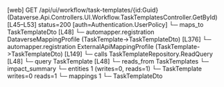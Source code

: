 [web] GET /api/ui/workflow/task-templates/{id:Guid}  (Dataverse.Api.Controllers.UI.Workflow.TaskTemplatesController.GetById)  [L45–L53] status=200 [auth=Authentication.UserPolicy]
  └─ maps_to TaskTemplateDto [L48]
    └─ automapper.registration DataverseMappingProfile (TaskTemplate->TaskTemplateDto) [L376]
    └─ automapper.registration ExternalApiMappingProfile (TaskTemplate->TaskTemplateDto) [L149]
  └─ calls TaskTemplateRepository.ReadQuery [L48]
  └─ query TaskTemplate [L48]
    └─ reads_from TaskTemplates
  └─ impact_summary
    └─ entities 1 (writes=0, reads=1)
      └─ TaskTemplate writes=0 reads=1
    └─ mappings 1
      └─ TaskTemplateDto

